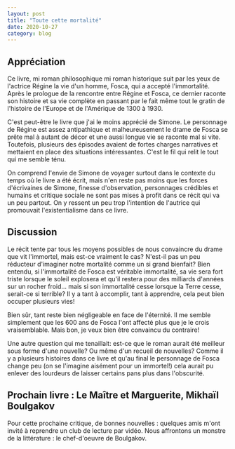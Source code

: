 ```yaml
---
layout: post
title: "Toute cette mortalité"
date: 2020-10-27
category: blog
---
```


## Appréciation

Ce livre, mi roman philosophique mi roman historique suit par les yeux de l'actrice Régine la vie d'un homme, Fosca, qui a accepté l'immortalité. Après le prologue de la rencontre entre Régine et Fosca, ce dernier raconte son histoire et sa vie complète en passant par le fait même tout le gratin de l'histoire de l'Europe et de l'Amérique de 1300 à 1930. 

C'est peut-être le livre que j'ai le moins apprécié de Simone. Le personnage de Régine est assez antipathique et malheureusement le drame de Fosca se prête mal à autant de décor et une aussi longue vie se raconte mal si vite. Toutefois, plusieurs des épisodes avaient de fortes charges narratives et mettaient en place des situations intéressantes. C'est le fil qui relit le tout qui me semble ténu. 

On comprend l'envie de Simone de voyager surtout dans le contexte du temps où le livre a été écrit, mais n'en reste pas moins que les forces d'écrivaines de Simone, finesse d'observation, personnages crédibles et humains et critique sociale ne sont pas mises à profit dans ce récit qui va un peu partout. On y ressent un peu trop l'intention de l'autrice qui promouvait l'existentialisme dans ce livre.

## Discussion

Le récit tente par tous les moyens possibles de nous convaincre du drame que vit l'immortel, mais est-ce vraiment le cas? N'est-il pas un peu réducteur d'imaginer notre mortalité comme un si grand bienfait? Bien entendu, si l'immortalité de Fosca est véritable immortalité, sa vie sera fort triste lorsque le soleil explosera et qu'il restera pour des milliards d'années sur un rocher froid... mais si son immortalité cesse lorsque la Terre cesse, serait-ce si terrible? Il y a tant à accomplir, tant à apprendre, cela peut bien occuper plusieurs vies! 

Bien sûr, tant reste bien négligeable en face de l'éternité. Il me semble simplement que les 600 ans de Fosca l'ont affecté plus que je le crois vraisemblable. Mais bon, je veux bien être convaincu du contraire!

Une autre question qui me tenaillait: est-ce que le roman aurait été meilleur sous forme d'une nouvelle? Ou même d'un recueil de nouvelles? Comme il y a plusieurs histoires dans ce livre et qu'au final le personnage de Fosca change peu (on se l'imagine aisément pour un immortel!) cela aurait pu enlever des lourdeurs de laisser certains pans plus dans l'obscurité.

## Prochain livre : Le Maître et Marguerite, Mikhaïl Boulgakov

Pour cette prochaine critique, de bonnes nouvelles : quelques amis m'ont invité à reprendre un club de lecture par vidéo. Nous affrontons un monstre de la littérature : le chef-d'oeuvre de Boulgakov.
